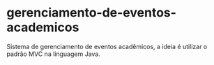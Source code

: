 # gerenciamento-de-eventos-academicos
Sistema de gerenciamento de eventos acadêmicos, a ideia é utilizar o padrão MVC na linguagem Java. 
